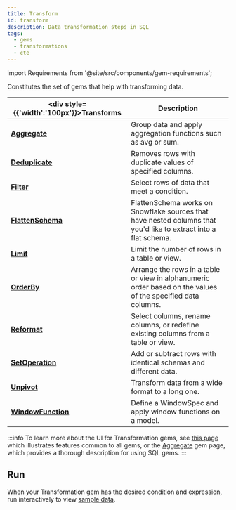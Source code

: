 ```yaml
---
title: Transform
id: transform
description: Data transformation steps in SQL
tags:
  - gems
  - transformations
  - cte
---
```


import Requirements from '@site/src/components/gem-requirements';

<Requirements
  python_package_name="ProphecySparkBasicsPython"
  python_package_version="0.0.1+"
  scala_package_name="ProphecySparkBasicsScala"
  scala_package_version="0.0.1+"
  scala_lib=""
  python_lib=""
  uc_single="14.3+"
  uc_shared="14.3+"
  livy="3.0.1"
/>

Constitutes the set of gems that help with transforming data.

<div class="transformations-gems-table">

| <div style={{'width':'100px'}}>Transforms</div> | Description                                                                                                      |
| ----------------------------------------------- | ---------------------------------------------------------------------------------------------------------------- |
| **[Aggregate](./aggregate.md)**                 | Group data and apply aggregation functions such as avg or sum.                                                   |
| **[Deduplicate](./deduplicate.md)**             | Removes rows with duplicate values of specified columns.                                                         |
| **[Filter](./filter.md)**                       | Select rows of data that meet a condition.                                                                       |
| **[FlattenSchema](./flattenschema.md)**         | FlattenSchema works on Snowflake sources that have nested columns that you'd like to extract into a flat schema. |
| **[Limit](./limit.md)**                         | Limit the number of rows in a table or view.                                                                     |
| **[OrderBy](./order-by.md)**                    | Arrange the rows in a table or view in alphanumeric order based on the values of the specified data columns.     |
| **[Reformat](./reformat.md)**                   | Select columns, rename columns, or redefine existing columns from a table or view.                               |
| **[SetOperation](./set-operation.md)**          | Add or subtract rows with identical schemas and different data.                                                  |
| **[Unpivot](./unpivot.md)**                     | Transform data from a wide format to a long one.                                                                 |
| **[WindowFunction](./window-function.md)**      | Define a WindowSpec and apply window functions on a model.                                                       |

</div>

:::info
To learn more about the UI for Transformation gems, see [this page](/docs/concepts/project/gems.md) which illustrates features common to all gems, or the [Aggregate](./aggregate.md) gem page, which provides a thorough description for using SQL gems.
:::

## Run

When your Transformation gem has the desired condition and expression, run interactively to view [sample data](/docs/SQL/execution/data-explorer.md).
